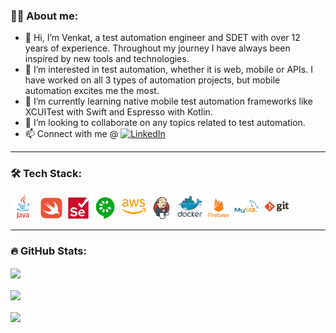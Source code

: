 ### 👨‍💻 About me:
- 👋 Hi, I’m Venkat, a test automation engineer and SDET with over 12 years of experience. Throughout my journey I have always been inspired by new tools and technologies. 
- 👀 I’m interested in test automation, whether it is web, mobile or APIs. I have worked on all 3 types of automation projects, but mobile automation excites me the most.
- 🌱 I’m currently learning native mobile test automation frameworks like XCUITest with Swift and Espresso with Kotlin.
- 💞️ I’m looking to collaborate on any topics related to test automation.
- 📫 Connect with me @ [![LinkedIn](https://img.shields.io/badge/LinkedIn-%230077B5.svg?logo=linkedin&logoColor=white)](https://linkedin.com/in/venkatachalapathy-sivaprakasam) 

---

### 🛠️ Tech Stack:
<div>
  <img src="https://github.com/devicons/devicon/blob/master/icons/java/java-original-wordmark.svg" title="Java" alt="Java" width="40" height="40"/>&nbsp;
  <img src="https://github.com/devicons/devicon/blob/master/icons/swift/swift-original.svg" title="Swift" alt="Swift" width="35" height="35"/>&nbsp;
  <img src="https://github.com/devicons/devicon/blob/master/icons/selenium/selenium-original.svg" title="Selenium" alt="Selenium" width="35" height="35"/>&nbsp;
  <img src="https://github.com/devicons/devicon/blob/master/icons/cucumber/cucumber-plain.svg" title="Cucumber" alt="Cucumber" width="35" height="35"/>&nbsp;
  <img src="https://github.com/devicons/devicon/blob/master/icons/amazonwebservices/amazonwebservices-plain-wordmark.svg" title="AWS" alt="AWS" width="40" height="40"/>&nbsp;
  <img src="https://github.com/devicons/devicon/blob/master/icons/jenkins/jenkins-original.svg" title="Jenkins"  alt="Jenkins" width="35" height="35"/>&nbsp;
  <img src="https://github.com/devicons/devicon/blob/master/icons/docker/docker-original-wordmark.svg" title="Docker"  alt="Docker" width="40" height="40"/>&nbsp;
  <img src="https://github.com/devicons/devicon/blob/master/icons/firebase/firebase-plain-wordmark.svg" title="Firebase" alt="Firebase" width="35" height="35"/>&nbsp;
  <img src="https://github.com/devicons/devicon/blob/master/icons/mysql/mysql-original-wordmark.svg" title="MySQL"  alt="MySQL" width="40" height="40"/>&nbsp;
  <img src="https://github.com/devicons/devicon/blob/master/icons/git/git-original-wordmark.svg" title="Git" alt="Git" width="40" height="40"/>
</div>

---

### 🔥 GitHub Stats:
<a href="https://github.com/venkat2789">
<img align="center" src="https://github-readme-stats.vercel.app/api?username=venkat2789&theme=dark&hide_border=true&include_all_commits=false&count_private=true&show_icons=true&hide_title=true"/><br/>
</a><br/>
<a href="https://github.com/venkat2789">
<img align="center" src="https://github-readme-streak-stats.herokuapp.com/?user=venkat2789&theme=dark&hide_border=true"/><br/>
</a><br/>
<a href="https://github.com/venkat2789">
<img align="center" src="https://github-readme-stats.vercel.app/api/top-langs/?username=venkat2789&theme=dark&hide_border=true&include_all_commits=false&count_private=true&layout=compact&hide=html,css"/>
</a>

<!---
venkat2789/venkat2789 is a ✨ special ✨ repository because its `README.md` (this file) appears on your GitHub profile.
You can click the Preview link to take a look at your changes.
--->
